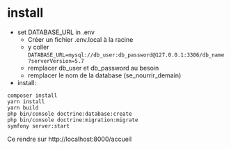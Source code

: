 # install
- set DATABASE_URL in .env
    - Créer un fichier .env.local à la racine
    - y coller `DATABASE_URL=mysql://db_user:db_password@127.0.0.1:3306/db_name?serverVersion=5.7`
    - remplacer db_user et db_password au besoin
    - remplacer le nom de la database (se_nourrir_demain)
- install:
```
composer install
yarn install
yarn build 
php bin/console doctrine:database:create
php bin/console doctrine:migration:migrate
symfony server:start
```

Ce rendre sur http://localhost:8000/accueil
